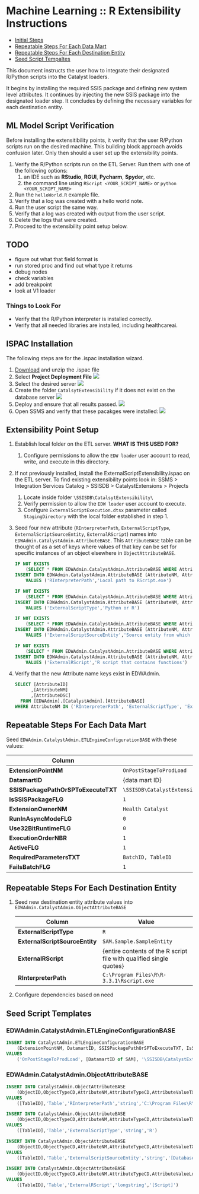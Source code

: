 # Machine Learning :: R Extensibility Instructions

- [Initial Steps](#initial-steps)
- [Repeatable Steps For Each Data Mart](#repeatable-steps-for-each-data-mart)
- [Repeatable Steps For Each Destination Entity](#repeatable-steps-for-each-destination-entity)
- [Seed Script Tempaltes](#seed-script-templates)
 
This document instructs the user how to integrate their designated R/Python scripts into the Catalyst loaders.

It begins by installing the required SSIS package and defining new system level attributes. It continues by injecting the new SSIS package into the designated loader step. It concludes by defining the necessary variables for each destination entity.

## ML Model Script Verification

Before installing the extensitibility points, it verify that the user R/Python scripts run on the desired machine. This building block approach avoids confusion later. Only then should a user set up the extensibility points.

1. Verify the R/Python scripts run on the ETL Server. Run them with one of the following options:
    1. an IDE such as **RStudio**, **RGUI**, **Pycharm**, **Spyder**, etc.
    2. the command line using `RScript <YOUR_SCRIPT_NAME>` or `python <YOUR_SCRIPT_NAME>`
2. Run the `helloWorld.R` example file.
3. Verify that a log was created with a hello world note.
4. Run the user script the same way.
5. Verify that a log was created with output from the user script.
6. Delete the logs that were created.
7. Proceed to the extensibility point setup below.

## TODO

- figure out what that field format is
- run stored proc and find out what type it returns
- debug nodes
- check variables
- add breakpoint
- look at V1 loader

### Things to Look For

- Verify that the R/Python interpreter is installed correctly.
- Verify that all needed libraries are installed, including healthcareai.

## ISPAC Installation

The following steps are for the .ispac installation wizard.

1. [Download](https://github.com/HealthCatalyst/SSIS/blob/master/ExternalScriptExtensibility.ispac) and unzip the .ispac file
2. Select **Project Deployment File**
![](images/SSIS_installation/SSIS_installation_1_project_deploy.png)
3. Select the desired server
![](images/SSIS_installation/SSIS_installation_2_select_database_server.png)
4. Create the folder `CatalsytExtensibility` if it does not exist on the database server
![](images/SSIS_installation/SSIS_installation_3_locate_or_create_folder.png)
5. Deploy and ensure that all results passed.
![](images/SSIS_installation/SSIS_installation_4_passing_resutls.png)
6. Open SSMS and verify that these pacakges were installed:
![](images/SSIS_installation/SSIS_installation_5_verify_SSMS.png)

## Extensibility Point Setup

1. Establish local folder on the ETL server. **WHAT IS THIS USED FOR?**
    1. Configure permissions to allow the `EDW loader` user account to read, write, and execute in this directory.

2. If not previously installed, install the ExternalScriptExtensibility.ispac on the ETL server. To find existing extensibility points look in: SSMS > Integration Services Catalog > SSISDB > CatalystExtensions > Projects
    1. Locate inside folder `\SSISDB\CatalsytExtensibility\`
    2. Verify permission to allow the `EDW loader` user account to execute.
    3. Configure `ExternalScriptExecution.dtsx` parameter called `StagingDirectory` with the local folder established in step 1.

3. Seed four new attribute (`RInterpreterPath`, `ExternalScriptType`, `ExternalScriptSourceEntity`, `ExternalRScript`) names into `EDWAdmin.CatalystAdmin.AttributeBASE`. This `AttributeBASE` table can be thought of as a set of keys where values of that key can be set for specific instances of an object elsewhere in `ObjectAttributeBASE`.

    ```sql
    IF NOT EXISTS
        (SELECT * FROM EDWAdmin.CatalystAdmin.AttributeBASE WHERE AttributeNM = 'RInterpreterPath')
    INSERT INTO EDWAdmin.CatalystAdmin.AttributeBASE (AttributeNM, AttributeDSC)
        VALUES ('RInterpreterPath','Local path to RScript.exe')

    IF NOT EXISTS
        (SELECT * FROM EDWAdmin.CatalystAdmin.AttributeBASE WHERE AttributeNM = 'ExternalScriptType')
    INSERT INTO EDWAdmin.CatalystAdmin.AttributeBASE (AttributeNM, AttributeDSC)
        VALUES ('ExternalScriptType','Python or R')

    IF NOT EXISTS
        (SELECT * FROM EDWAdmin.CatalystAdmin.AttributeBASE WHERE AttributeNM = 'ExternalScriptSourceEntity')
    INSERT INTO EDWAdmin.CatalystAdmin.AttributeBASE (AttributeNM, AttributeDSC)
        VALUES ('ExternalScriptSourceEntity','Source entity from which to calculate predictions')

    IF NOT EXISTS
        (SELECT * FROM EDWAdmin.CatalystAdmin.AttributeBASE WHERE AttributeNM = 'ExternalRScript')
    INSERT INTO EDWAdmin.CatalystAdmin.AttributeBASE (AttributeNM, AttributeDSC)
        VALUES ('ExternalRScript','R script that contains functions')
    ```

4. Verify that the new Attribute name keys exist in EDWAdmin.

    ```sql
    SELECT [AttributeID]
          ,[AttributeNM]
          ,[AttributeDSC]
      FROM [EDWAdmin].[CatalystAdmin].[AttributeBASE]
    WHERE AttributeNM IN ('RInterpreterPath', 'ExternalScriptType', 'ExternalScriptSourceEntity', 'ExternalRScript')
    ```

## Repeatable Steps For Each Data Mart

Seed `EDWAdmin.CatalystAdmin.ETLEngineConfigurationBASE` with these values:

|                Column               |                                          Value                                           |
| ----------------------------------- | ---------------------------------------------------------------------------------------- |
| **ExtensionPointNM**                | `OnPostStageToProdLoad`                                                                  |
| **DatamartID**                      | {data mart ID}                                                                           |
| **SSISPackagePathOrSPToExecuteTXT** | `\SSISDB\CatalystExtensibility\ExternalScriptExtensibility\ExternalScriptExecution.dtsx` |
| **IsSSISPackageFLG**                | `1`                                                                                      |
| **ExtensionOwnerNM**                | `Health Catalyst`                                                                        |
| **RunInAsyncModeFLG**               | `0`                                                                                      |
| **Use32BitRuntimeFLG**              | `0`                                                                                      |
| **ExecutionOrderNBR**               | `1`                                                                                      |
| **ActiveFLG**                       | `1`                                                                                      |
| **RequiredParametersTXT**           | `BatchID, TableID`                                                                       |
| **FailsBatchFLG**                   | `1`                                                                                      |

## Repeatable Steps For Each Destination Entity

1.  Seed new destination entity attribute values into `EDWAdmin.CatalystAdmin.ObjectAttributeBASE`

    |             Column             |                                Value                                |
    | ------------------------------ | ------------------------------------------------------------------- |
    | **ExternalScriptType**         | `R`                                                                 |
    | **ExternalScriptSourceEntity** | `SAM.Sample.SampleEntity`                                           |
    | **ExternalRScript**            | {entire contents of the R script file with qualified single quotes} |
    | **RInterpreterPath**           | `C:\Program Files\R\R-3.3.1\Rscript.exe`                            |

2.  Configure dependencies based on need

## Seed Script Templates

### EDWAdmin.CatalystAdmin.ETLEngineConfigurationBASE

```sql
INSERT INTO CatalystAdmin.ETLEngineConfigurationBASE
    (ExtensionPointNM, DatamartID, SSISPackagePathOrSPToExecuteTXT, IsSSISPackageFLG, ExtensionOwnerNM, RunInAsynchModeFLG, Use32BitRuntimeFLG, ExecutionOrderNBR, ActiveFLG, RequiredParametersTXT, FailsBatchFLG)
VALUES
    ('OnPostStageToProdLoad', [DatamartID of SAM], '\SSISDB\CatalystExtensibility\ExternalScriptExtensibility\ExternalScriptExecution.dtsx', 1, 'Health Catalyst', 0, 0, 1, 1, 'BatchID, TableID', 1)
```

### EDWAdmin.CatalystAdmin.ObjectAttributeBASE

```sql
INSERT INTO CatalystAdmin.ObjectAttributeBASE
    (ObjectID,ObjectTypeCD,AttributeNM,AttributeTypeCD,AttributeValueTXT)
VALUES
    ([TableID],'Table','RInterpreterPath','string','C:\Program Files\R\R-3.3.1\bin\Rscript.exe')

INSERT INTO CatalystAdmin.ObjectAttributeBASE
    (ObjectID,ObjectTypeCD,AttributeNM,AttributeTypeCD,AttributeValueTXT)
VALUES
    ([TableID],'Table','ExternalScriptType','string','R')

INSERT INTO CatalystAdmin.ObjectAttributeBASE
    (ObjectID,ObjectTypeCD,AttributeNM,AttributeTypeCD,AttributeValueTXT)
VALUES
    ([TableID],'Table','ExternalScriptSourceEntity','string','[DatabaseNM.SchemaNM.ViewNM]')

INSERT INTO CatalystAdmin.ObjectAttributeBASE
    (ObjectID,ObjectTypeCD,AttributeNM,AttributeTypeCD,AttributeValueLongTXT)
VALUES
    ([TableID],'Table','ExternalRScript','longstring','[Script]')
```
